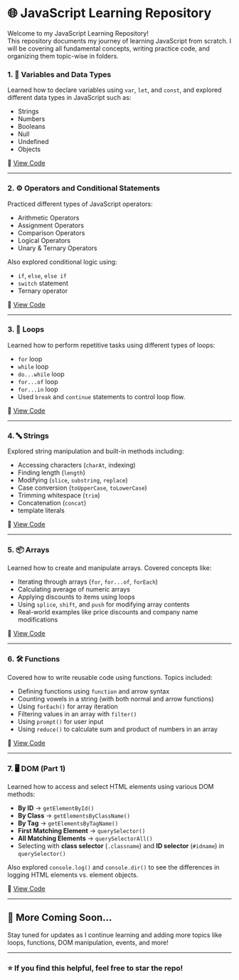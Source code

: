 # 🌐 JavaScript Learning Repository

Welcome to my JavaScript Learning Repository!  
This repository documents my journey of learning JavaScript from scratch. I will be covering all fundamental concepts, writing practice code, and organizing them topic-wise in folders.

### 1. 📌 Variables and Data Types  
Learned how to declare variables using `var`, `let`, and `const`, and explored different data types in JavaScript such as:  
- Strings  
- Numbers  
- Booleans  
- Null  
- Undefined  
- Objects   

🔗 [View Code](https://github.com/rutujas11/Javascript_Learning/tree/main/Variables%20and%20datatypes)

---

### 2. ⚙️ Operators and Conditional Statements  
Practiced different types of JavaScript operators:  
- Arithmetic Operators  
- Assignment Operators  
- Comparison Operators  
- Logical Operators  
- Unary & Ternary Operators  

Also explored conditional logic using:  
- `if`, `else`, `else if`  
- `switch` statement  
- Ternary operator  

🔗 [View Code](https://github.com/rutujas11/Javascript_Learning/tree/main/operators%20and%20conditional%20statements)

---

### 3. 🔁 Loops  
Learned how to perform repetitive tasks using different types of loops:  
- `for` loop  
- `while` loop  
- `do...while` loop  
- `for...of` loop  
- `for...in` loop  
- Used `break` and `continue` statements to control loop flow.

🔗 [View Code](https://github.com/rutujas11/Javascript_Learning/tree/main/Loops)

---

### 4. 🔤 Strings  
Explored string manipulation and built-in methods including:  
- Accessing characters (`charAt`, indexing)  
- Finding length  (`length`)
- Modifying (`slice`, `substring`, `replace`)  
- Case conversion (`toUpperCase`, `toLowerCase`)  
- Trimming whitespace (`trim`)  
- Concatenation (`concat`)
- template literals

🔗 [View Code](https://github.com/rutujas11/Javascript_Learning/tree/main/Strings)

---

### 5. 📦 Arrays  
Learned how to create and manipulate arrays. Covered concepts like:  
- Iterating through arrays (`for`, `for...of`, `forEach`)  
- Calculating average of numeric arrays  
- Applying discounts to items using loops  
- Using `splice`, `shift`, and `push` for modifying array contents  
- Real-world examples like price discounts and company name modifications

🔗 [View Code](https://github.com/rutujas11/Javascript_Learning/tree/main/Arrays)

---

### 6. 🛠️ Functions  
Covered how to write reusable code using functions. Topics included:  
- Defining functions using `function` and arrow syntax  
- Counting vowels in a string (with both normal and arrow functions)  
- Using `forEach()` for array iteration  
- Filtering values in an array with `filter()`  
- Using `prompt()` for user input  
- Using `reduce()` to calculate sum and product of numbers in an array

🔗 [View Code](https://github.com/rutujas11/Javascript_Learning/tree/main/Functions)

---

### 7. 🖥️ DOM (Part 1)  
Learned how to access and select HTML elements using various DOM methods:  

- **By ID** → `getElementById()`  
- **By Class** → `getElementsByClassName()`  
- **By Tag** → `getElementsByTagName()`  
- **First Matching Element** → `querySelector()`  
- **All Matching Elements** → `querySelectorAll()`  
- Selecting with **class selector** (`.classname`) and **ID selector** (`#idname`) in `querySelector()`  

Also explored `console.log()` and `console.dir()` to see the differences in logging HTML elements vs. element objects.  

🔗 [View Code](https://github.com/rutujas11/Javascript_Learning/tree/main/DOM%20Part-1)

---

## 📘 More Coming Soon...  
Stay tuned for updates as I continue learning and adding more topics like loops, functions, DOM manipulation, events, and more!

---

### ⭐️ If you find this helpful, feel free to star the repo!


